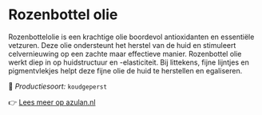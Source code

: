 # Rozenbottel olie

Rozenbottelolie is een krachtige olie boordevol antioxidanten en essentiële vetzuren. Deze olie ondersteunt het herstel van de huid en stimuleert celvernieuwing op een zachte maar effectieve manier. Rozenbottel olie werkt diep in op huidstructuur en -elasticiteit. Bij littekens, fijne lijntjes en pigmentvlekjes helpt deze fijne olie de huid te herstellen en egaliseren.

🔧 *Productiesoort:* `koudgeperst`

👉 [Lees meer op azulan.nl](https://azulan.nl/atlas/rozenbottel-olie)